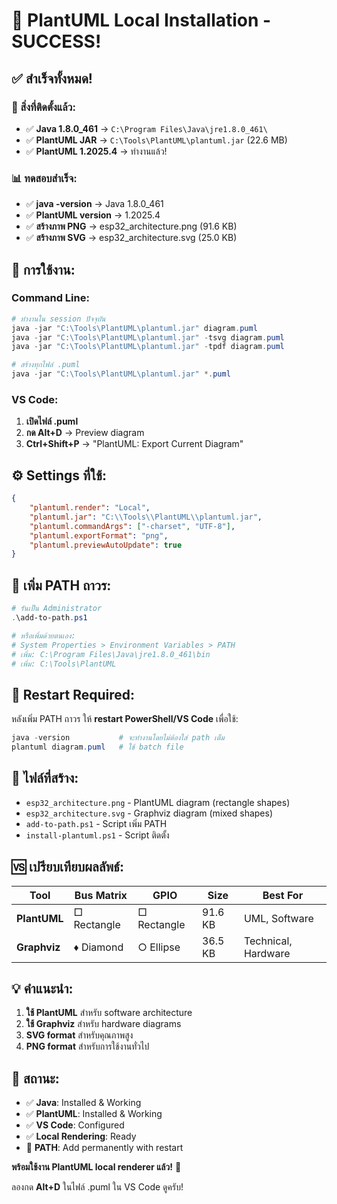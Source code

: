 # 🎉 PlantUML Local Installation - SUCCESS!

## ✅ สำเร็จทั้งหมด!

### 🔧 สิ่งที่ติดตั้งแล้ว:
- ✅ **Java 1.8.0_461** → `C:\Program Files\Java\jre1.8.0_461\`
- ✅ **PlantUML JAR** → `C:\Tools\PlantUML\plantuml.jar` (22.6 MB)
- ✅ **PlantUML 1.2025.4** → ทำงานแล้ว!

### 📊 ทดสอบสำเร็จ:
- ✅ **java -version** → Java 1.8.0_461
- ✅ **PlantUML version** → 1.2025.4
- ✅ **สร้างภาพ PNG** → esp32_architecture.png (91.6 KB)
- ✅ **สร้างภาพ SVG** → esp32_architecture.svg (25.0 KB)

## 🚀 การใช้งาน:

### Command Line:
```powershell
# ทำงานใน session ปัจจุบัน
java -jar "C:\Tools\PlantUML\plantuml.jar" diagram.puml
java -jar "C:\Tools\PlantUML\plantuml.jar" -tsvg diagram.puml
java -jar "C:\Tools\PlantUML\plantuml.jar" -tpdf diagram.puml

# สร้างทุกไฟล์ .puml
java -jar "C:\Tools\PlantUML\plantuml.jar" *.puml
```

### VS Code:
1. **เปิดไฟล์ .puml**
2. **กด Alt+D** → Preview diagram
3. **Ctrl+Shift+P** → "PlantUML: Export Current Diagram"

## ⚙️ Settings ที่ใช้:
```json
{
    "plantuml.render": "Local",
    "plantuml.jar": "C:\\Tools\\PlantUML\\plantuml.jar",
    "plantuml.commandArgs": ["-charset", "UTF-8"],
    "plantuml.exportFormat": "png",
    "plantuml.previewAutoUpdate": true
}
```

## 📝 เพิ่ม PATH ถาวร:
```powershell
# รันเป็น Administrator
.\add-to-path.ps1

# หรือเพิ่มด้วยตนเอง:
# System Properties > Environment Variables > PATH
# เพิ่ม: C:\Program Files\Java\jre1.8.0_461\bin
# เพิ่ม: C:\Tools\PlantUML
```

## 🔄 Restart Required:
หลังเพิ่ม PATH ถาวร ให้ **restart PowerShell/VS Code** เพื่อใช้:
```powershell
java -version           # จะทำงานโดยไม่ต้องใส่ path เต็ม
plantuml diagram.puml   # ใช้ batch file
```

## 📁 ไฟล์ที่สร้าง:
- `esp32_architecture.png` - PlantUML diagram (rectangle shapes)
- `esp32_architecture.svg` - Graphviz diagram (mixed shapes)
- `add-to-path.ps1` - Script เพิ่ม PATH
- `install-plantuml.ps1` - Script ติดตั้ง

## 🆚 เปรียบเทียบผลลัพธ์:

| Tool | Bus Matrix | GPIO | Size | Best For |
|------|------------|------|------|----------|
| **PlantUML** | □ Rectangle | □ Rectangle | 91.6 KB | UML, Software |
| **Graphviz** | ♦ Diamond | ○ Ellipse | 36.5 KB | Technical, Hardware |

## 💡 คำแนะนำ:
1. **ใช้ PlantUML** สำหรับ software architecture
2. **ใช้ Graphviz** สำหรับ hardware diagrams
3. **SVG format** สำหรับคุณภาพสูง
4. **PNG format** สำหรับการใช้งานทั่วไป

## 🎯 สถานะ:
- ✅ **Java**: Installed & Working
- ✅ **PlantUML**: Installed & Working  
- ✅ **VS Code**: Configured
- ✅ **Local Rendering**: Ready
- 🔄 **PATH**: Add permanently with restart

**พร้อมใช้งาน PlantUML local renderer แล้ว!** 🚀

ลองกด **Alt+D** ในไฟล์ .puml ใน VS Code ดูครับ!
